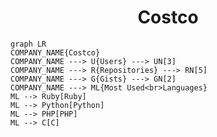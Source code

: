 <h1 align="center">Costco</h1>

```mermaid
graph LR
COMPANY_NAME{Costco}
COMPANY_NAME ---> U{Users} ---> UN[3]
COMPANY_NAME ---> R{Repositories} ---> RN[5]
COMPANY_NAME ---> G{Gists} ---> GN[2]
COMPANY_NAME ---> ML{Most Used<br>Languages}
ML --> Ruby[Ruby]
ML --> Python[Python]
ML --> PHP[PHP]
ML --> C[C]
```
